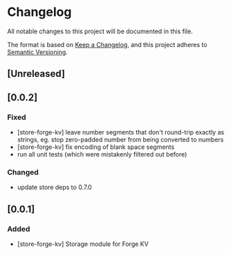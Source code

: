 # Changelog

All notable changes to this project will be documented in this file.

The format is based on [Keep a Changelog](https://keepachangelog.com/en/1.1.0/),
and this project adheres to
[Semantic Versioning](https://semver.org/spec/v2.0.0.html).

## [Unreleased]

## [0.0.2]

### Fixed

- [store-forge-kv] leave number segments that don't round-trip exactly as
  strings, eg. stop zero-padded number from being converted to numbers
- [store-forge-kv] fix encoding of blank space segments
- run all unit tests (which were mistakenly filtered out before)

### Changed

- update store deps to 0.7.0

## [0.0.1]

### Added

- [store-forge-kv] Storage module for Forge KV
